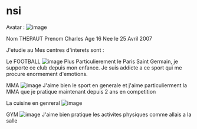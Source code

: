 # nsi

Avatar : ![image](https://github.com/CharlesTHEPAUT/nsi/assets/146172476/e7e19fb9-aa28-43c5-95d3-967d958fa0c5)

Nom THEPAUT
Prenom Charles
Age 16
Nee le 25 Avril 2007

J'etudie au 
Mes centres d'interets sont :

Le FOOTBALL
![image](https://github.com/CharlesTHEPAUT/nsi/assets/146172476/149230b8-f2f9-4b42-bd54-bafac5cdd930)
Plus Particulierement le Paris Saint Germain, je supporte ce club depuis mon enfance.
Je suis addicte a ce sport qui me procure enormement d'emotions.  

MMA
![image](https://github.com/CharlesTHEPAUT/nsi/assets/146172476/92b29c70-5d61-423f-a39c-d4afcf71b4ac)
J'aime bien le sport en generale et j'aime particulierment la MMA que je pratique maintenant depuis 2 ans en competition

La cuisine en genreral
![image](https://github.com/CharlesTHEPAUT/nsi/assets/146172476/cde4a39c-8d44-4eae-bf42-4e1a4b6ceba4)

GYM
![image](https://github.com/CharlesTHEPAUT/nsi/assets/146172476/632778c5-215e-4fff-a13c-824d82deb83f)
J'aime bien pratique les activites physiques comme allais a la salle





